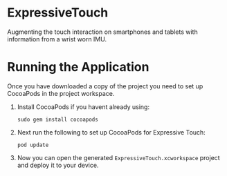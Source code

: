 # ExpressiveTouch
Augmenting the touch interaction on smartphones and tablets with information from a wrist worn IMU.

# Running the Application
Once you have downloaded a copy of the project you need to set up CocoaPods in the project workspace.

1. Install CocoaPods if you havent already using:

    `sudo gem install cocoapods`
2. Next run the following to set up CocoaPods for Expressive Touch:

    `pod update`
3. Now you can open the generated `ExpressiveTouch.xcworkspace` project and deploy it to your device.
